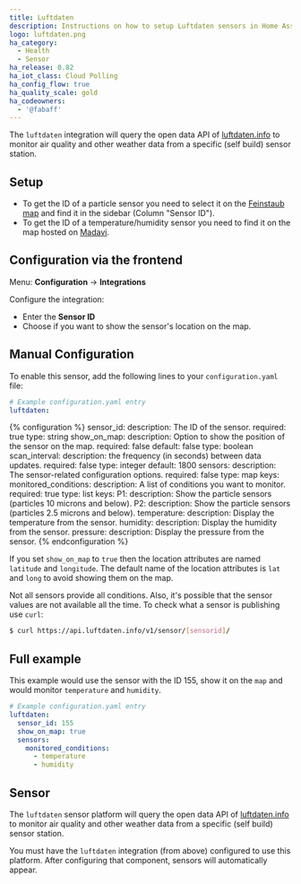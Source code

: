 ```yaml
---
title: Luftdaten
description: Instructions on how to setup Luftdaten sensors in Home Assistant.
logo: luftdaten.png
ha_category:
  - Health
  - Sensor
ha_release: 0.82
ha_iot_class: Cloud Polling
ha_config_flow: true
ha_quality_scale: gold
ha_codeowners:
  - '@fabaff'
---
```


The `luftdaten` integration will query the open data API of [luftdaten.info](https://luftdaten.info/) to monitor air quality and other weather data from a specific (self build) sensor station.

## Setup

- To get the ID of a particle sensor you need to select it on the [Feinstaub map](https://deutschland.maps.luftdaten.info/) and find it in the sidebar (Column "Sensor ID").
- To get the ID of a temperature/humidity sensor you need to find it on the map hosted on [Madavi](https://www.madavi.de/sensor/feinstaub-map-dht/).

## Configuration via the frontend

Menu: **Configuration** -> **Integrations**

Configure the integration:

- Enter the **Sensor ID**
- Choose if you want to show the sensor's location on the map.

## Manual Configuration

To enable this sensor, add the following lines to your `configuration.yaml` file:

```yaml
# Example configuration.yaml entry
luftdaten:
```

{% configuration %}
sensor_id:
  description: The ID of the sensor.
  required: true
  type: string
show_on_map:
  description: Option to show the position of the sensor on the map.
  required: false
  default: false
  type: boolean
scan_interval:
  description: the frequency (in seconds) between data updates.
  required: false
  type: integer
  default: 1800
sensors:
  description: The sensor-related configuration options.
  required: false
  type: map
  keys:
    monitored_conditions:
      description: A list of conditions you want to monitor.
      required: true
      type: list
      keys:
        P1:
          description: Show the particle sensors (particles 10 microns and below).
        P2:
          description: Show the particle sensors (particles 2.5 microns and below).
        temperature:
          description: Display the temperature from the sensor.
        humidity:
          description: Display the humidity from the sensor.
        pressure:
          description: Display the pressure from the sensor.
{% endconfiguration %}

<div class='note warning'>

If you set `show_on_map` to `true` then the location attributes are named `latitude` and `longitude`. The default name of the location attributes is `lat` and `long` to avoid showing them on the map.

</div>

Not all sensors provide all conditions. Also, it's possible that the sensor values are not available all the time. To check what a sensor is publishing use `curl`:

```bash
$ curl https://api.luftdaten.info/v1/sensor/[sensorid]/
```

## Full example

This example would use the sensor with the ID 155, show it on the `map` and would monitor `temperature` and `humidity`.

```yaml
# Example configuration.yaml entry
luftdaten:
  sensor_id: 155
  show_on_map: true
  sensors:
    monitored_conditions:
      - temperature
      - humidity
```

## Sensor

The `luftdaten` sensor platform will query the open data API of [luftdaten.info](https://luftdaten.info/) to monitor air quality and other weather data from a specific (self build) sensor station.

You must have the `luftdaten` integration (from above) configured to use this platform. After configuring that component, sensors will automatically appear.
